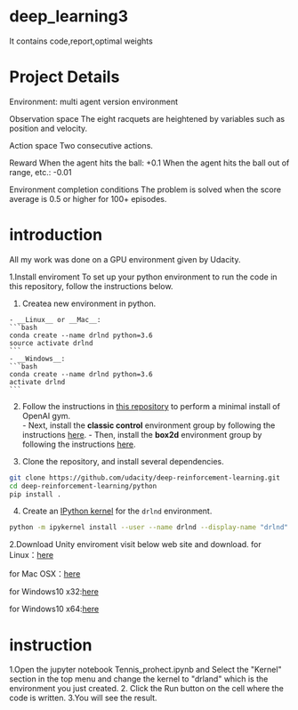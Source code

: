 # deep_learning3
It contains code,report,optimal weights

# Project Details

Environment:
multi agent version environment


Observation space
The eight racquets are heightened by variables such as position and velocity.

Action space
Two consecutive actions.

Reward
When the agent hits the ball: +0.1
When the agent hits the ball out of range, etc.: -0.01

Environment completion conditions
The problem is solved when the score average is 0.5 or higher for 100+ episodes.

# introduction
All my work was done on a GPU environment given by Udacity. 

1.Install enviroment
To set up your python environment to run the code in this repository, follow the instructions below.

  1. Createa new environment in python.

    - __Linux__ or __Mac__: 
    ```bash
    conda create --name drlnd python=3.6
    source activate drlnd
    ```
    - __Windows__: 
    ```bash
    conda create --name drlnd python=3.6 
    activate drlnd
    ```

  2. Follow the instructions in [this repository](https://github.com/openai/gym) to perform a minimal install of OpenAI gym.  
    - Next, install the **classic control** environment group by following the instructions [here](https://github.com/openai/gym#classic-control).
    - Then, install the **box2d** environment group by following the instructions [here](https://github.com/openai/gym#box2d).

  3. Clone the repository, and install several dependencies.
  ```bash
  git clone https://github.com/udacity/deep-reinforcement-learning.git
  cd deep-reinforcement-learning/python
  pip install .
  ```

  4. Create an [IPython kernel](http://ipython.readthedocs.io/en/stable/install/kernel_install.html) for the `drlnd` environment.  
  ```bash
  python -m ipykernel install --user --name drlnd --display-name "drlnd"
  ```

2.Download Unity enviroment
  visit below web site and download.
  for Linux：[here](https://s3-us-west-1.amazonaws.com/udacity-drlnd/P3/Tennis/Tennis_Linux.zip)

  for Mac OSX：[here](https://s3-us-west-1.amazonaws.com/udacity-drlnd/P3/Tennis/Tennis.app.zip)

  for Windows10 x32:[here](https://s3-us-west-1.amazonaws.com/udacity-drlnd/P3/Tennis/Tennis_Windows_x86.zip)

  for Windows10 x64:[here](https://s3-us-west-1.amazonaws.com/udacitydrlnd/P3/Tennis/Tennis_Windows_x86_64.zip)

# instruction

1.Open the jupyter notebook Tennis_prohect.ipynb and Select the "Kernel" section in the top menu and change the kernel to "drland" which is the environment you just created.
2. Click the Run button on the cell where the code is written.
3.You will see the result.
